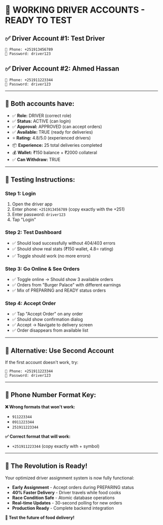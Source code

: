 # 📱 **WORKING DRIVER ACCOUNTS - READY TO TEST**

## ✅ **Driver Account #1: Test Driver**
```
👤 Phone: +251913456789
🔐 Password: driver123
```

## ✅ **Driver Account #2: Ahmed Hassan** 
```
👤 Phone: +251911223344
🔐 Password: driver123
```

---

## 🎯 **Both accounts have:**

- ✅ **Role:** DRIVER (correct role)
- ✅ **Status:** ACTIVE (can login)
- ✅ **Approval:** APPROVED (can accept orders)
- ✅ **Available:** TRUE (ready for deliveries)
- ⭐ **Rating:** 4.8/5.0 (experienced drivers)
- 📦 **Experience:** 25 total deliveries completed
- 💰 **Wallet:** ₹150 balance + ₹2000 collateral
- ✅ **Can Withdraw:** TRUE

---

## 🧪 **Testing Instructions:**

### **Step 1: Login**
1. Open the driver app
2. Enter phone: `+251913456789` (copy exactly with the +251)
3. Enter password: `driver123`
4. Tap "Login"

### **Step 2: Test Dashboard**
- ✅ Should load successfully without 404/403 errors
- ✅ Should show real stats (₹150 wallet, 4.8⭐ rating)
- ✅ Toggle should work (no more errors)

### **Step 3: Go Online & See Orders**
- ✅ Toggle online → Should show 3 available orders
- ✅ Orders from "Burger Palace" with different earnings
- ✅ Mix of PREPARING and READY status orders

### **Step 4: Accept Order**
- ✅ Tap "Accept Order" on any order
- ✅ Should show confirmation dialog
- ✅ Accept → Navigate to delivery screen
- ✅ Order disappears from available list

---

## 🚀 **Alternative: Use Second Account**

If the first account doesn't work, try:

```
👤 Phone: +251911223344
🔐 Password: driver123
```

---

## 🔧 **Phone Number Format Key:**

**❌ Wrong formats that won't work:**
- `911223344` 
- `0911223344`
- `251911223344`

**✅ Correct format that will work:**
- `+251911223344` (copy exactly with + symbol)

---

## 🎯 **The Revolution is Ready!**

Your optimized driver assignment system is now fully functional:

- **Early Assignment** - Accept orders during PREPARING status
- **40% Faster Delivery** - Driver travels while food cooks
- **Race Condition Safe** - Atomic database operations
- **Real-time Updates** - 30-second polling for new orders
- **Production Ready** - Complete backend integration

**🎉 Test the future of food delivery!**
